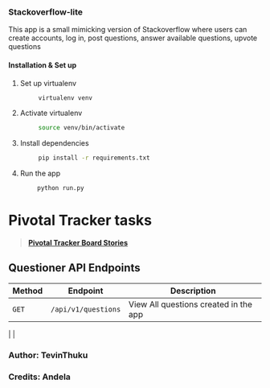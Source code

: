### Stackoverflow-lite

This app is a small mimicking version of Stackoverflow where users can create accounts, log in, post questions, answer available questions, upvote questions

#### Installation & Set up

1. Set up virtualenv

   ```bash
        virtualenv venv
   ```

2. Activate virtualenv

   ```bash
        source venv/bin/activate
   ```

3. Install dependencies

   ```bash
        pip install -r requirements.txt
   ```

4. Run the app

```bash
        python run.py
```

# Pivotal Tracker tasks

> **[Pivotal Tracker Board Stories](https://www.pivotaltracker.com/n/projects/2240990)**



## Questioner API Endpoints

| Method | Endpoint            | Description                           |
| ------ | ------------------- | ------------------------------------- |
| `GET`  | `/api/v1/questions` | View All questions created in the app |

|         |

### Author: TevinThuku

### Credits: Andela
